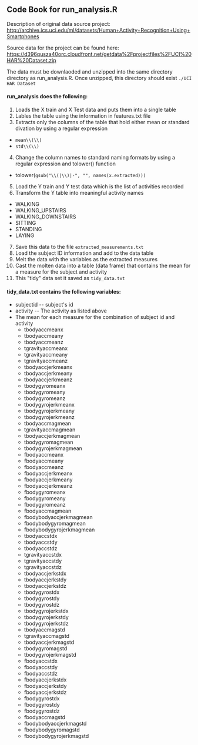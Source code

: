 ## Code Book for run_analysis.R

Description of original data source project:  http://archive.ics.uci.edu/ml/datasets/Human+Activity+Recognition+Using+Smartphones

Source data for the project can be found here: https://d396qusza40orc.cloudfront.net/getdata%2Fprojectfiles%2FUCI%20HAR%20Dataset.zip

The data must be downlaoded and unzipped into the same directory directory as run_analysis.R. Once unzipped, this directory should exist `./UCI HAR Dataset`

#### run_analysis does the following:
1. Loads the X train and X Test data and puts them into a single table
2. Lables the table using the information in features.txt file
3. Extracts only the columns of the table that hold either mean or standard divation by using a regular expression
  * `mean\\(\\)`
  * `std\\(\\)`
4. Change the column names to standard naming formats by using a regular expression and tolower() function
  * tolower(`gsub("\\(|\\)|-", "", names(x.extracted)))`
5. Load the Y train and Y test data which is the list of activities recorded
6. Transform the Y table into meaningful activity names
  * WALKING
  * WALKING_UPSTAIRS
  * WALKING_DOWNSTAIRS
  * SITTING
  * STANDING
  * LAYING
7. Save this data to the file `extracted_measurements.txt`
8. Load the subject ID information and add to the data table
9. Melt the data with the variables as the extracted measures
10. Cast the molten data into a table (data frame) that contains the mean for a measure for the subject and activity
11.  This "tidy" data set it saved as `tidy_data.txt`

#### tidy_data.txt contains the following variables:
* subjectid -- subject's id        
* activity  -- The activity as listed above                 
* The mean for each measure for the combination of subject id and activity
  * tbodyaccmeanx
  * tbodyaccmeany           
  * tbodyaccmeanz
  * tgravityaccmeanx
  * tgravityaccmeany
  * tgravityaccmeanz
  * tbodyaccjerkmeanx
  * tbodyaccjerkmeany
  * tbodyaccjerkmeanz
  * tbodygyromeanx        
  * tbodygyromeany
  * tbodygyromeanz
  * tbodygyrojerkmeanx
  * tbodygyrojerkmeany
  * tbodygyrojerkmeanz
  * tbodyaccmagmean
  * tgravityaccmagmean
  * tbodyaccjerkmagmean
  * tbodygyromagmean
  * tbodygyrojerkmagmean
  * fbodyaccmeanx
  * fbodyaccmeany
  * fbodyaccmeanz
  * fbodyaccjerkmeanx
  * fbodyaccjerkmeany
  * fbodyaccjerkmeanz
  * fbodygyromeanx
  * fbodygyromeany
  * fbodygyromeanz
  * fbodyaccmagmean
  * fbodybodyaccjerkmagmean
  * fbodybodygyromagmean
  * fbodybodygyrojerkmagmean
  * tbodyaccstdx     
  * tbodyaccstdy
  * tbodyaccstdz
  * tgravityaccstdx
  * tgravityaccstdy 
  * tgravityaccstdz
  * tbodyaccjerkstdx
  * tbodyaccjerkstdy
  * tbodyaccjerkstdz
  * tbodygyrostdx
  * tbodygyrostdy
  * tbodygyrostdz
  * tbodygyrojerkstdx
  * tbodygyrojerkstdy
  * tbodygyrojerkstdz
  * tbodyaccmagstd
  * tgravityaccmagstd
  * tbodyaccjerkmagstd
  * tbodygyromagstd
  * tbodygyrojerkmagstd
  * fbodyaccstdx  
  * fbodyaccstdy
  * fbodyaccstdz
  * fbodyaccjerkstdx
  * fbodyaccjerkstdy
  * fbodyaccjerkstdz
  * fbodygyrostdx
  * fbodygyrostdy
  * fbodygyrostdz
  * fbodyaccmagstd
  * fbodybodyaccjerkmagstd
  * fbodybodygyromagstd
  * fbodybodygyrojerkmagstd
